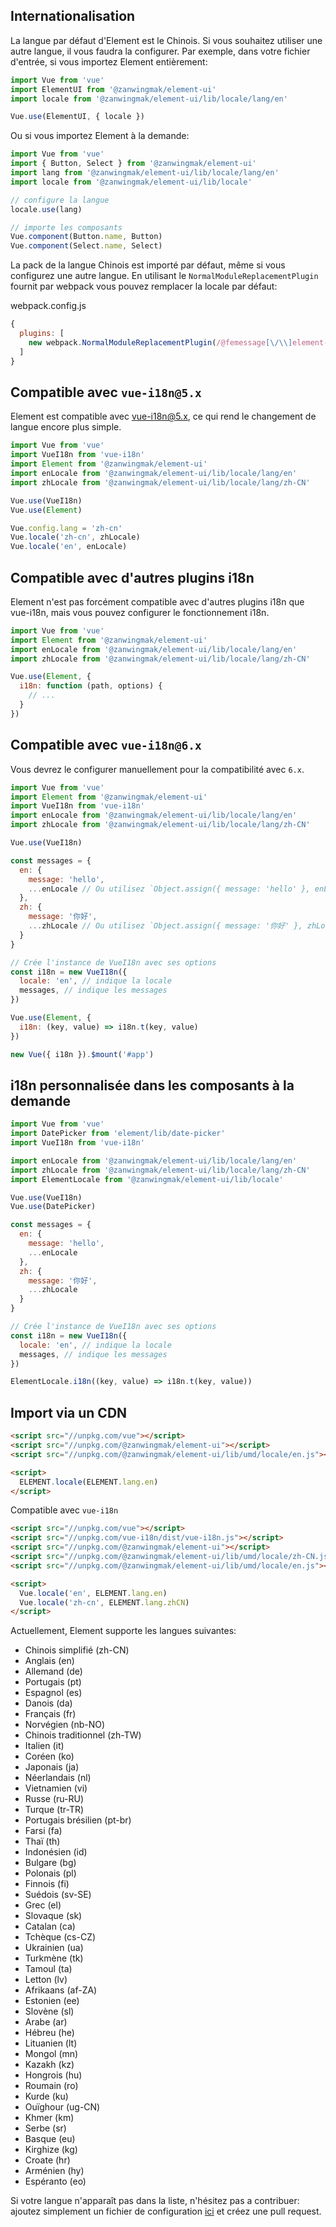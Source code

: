 ## Internationalisation

La langue par défaut d'Element est le Chinois. Si vous souhaitez utiliser une autre langue, il vous faudra la configurer. Par exemple, dans votre fichier d'entrée, si vous importez Element entièrement:

```javascript
import Vue from 'vue'
import ElementUI from '@zanwingmak/element-ui'
import locale from '@zanwingmak/element-ui/lib/locale/lang/en'

Vue.use(ElementUI, { locale })
```

Ou si vous importez Element à la demande:

```javascript
import Vue from 'vue'
import { Button, Select } from '@zanwingmak/element-ui'
import lang from '@zanwingmak/element-ui/lib/locale/lang/en'
import locale from '@zanwingmak/element-ui/lib/locale'

// configure la langue
locale.use(lang)

// importe les composants
Vue.component(Button.name, Button)
Vue.component(Select.name, Select)
```

La pack de la langue Chinois est importé par défaut, même si vous configurez une autre langue. En utilisant le `NormalModuleReplacementPlugin` fournit par webpack vous pouvez remplacer la locale par défaut:

webpack.config.js
```javascript
{
  plugins: [
    new webpack.NormalModuleReplacementPlugin(/@femessage[\/\\]element-ui[\/\\]lib[\/\\]locale[\/\\]lang[\/\\]zh-CN/, '@zanwingmak/element-ui/lib/locale/lang/en')
  ]
}
```

## Compatible avec `vue-i18n@5.x`

Element est compatible avec [vue-i18n@5.x](https://github.com/kazupon/vue-i18n), ce qui rend le changement de langue encore plus simple.

```javascript
import Vue from 'vue'
import VueI18n from 'vue-i18n'
import Element from '@zanwingmak/element-ui'
import enLocale from '@zanwingmak/element-ui/lib/locale/lang/en'
import zhLocale from '@zanwingmak/element-ui/lib/locale/lang/zh-CN'

Vue.use(VueI18n)
Vue.use(Element)

Vue.config.lang = 'zh-cn'
Vue.locale('zh-cn', zhLocale)
Vue.locale('en', enLocale)
```

## Compatible avec d'autres plugins i18n

Element n'est pas forcément compatible avec d'autres plugins i18n que vue-i18n, mais vous pouvez configurer le fonctionnement i18n.

```javascript
import Vue from 'vue'
import Element from '@zanwingmak/element-ui'
import enLocale from '@zanwingmak/element-ui/lib/locale/lang/en'
import zhLocale from '@zanwingmak/element-ui/lib/locale/lang/zh-CN'

Vue.use(Element, {
  i18n: function (path, options) {
    // ...
  }
})
```

## Compatible avec `vue-i18n@6.x`

Vous devrez le configurer manuellement pour la compatibilité avec `6.x`.

```javascript
import Vue from 'vue'
import Element from '@zanwingmak/element-ui'
import VueI18n from 'vue-i18n'
import enLocale from '@zanwingmak/element-ui/lib/locale/lang/en'
import zhLocale from '@zanwingmak/element-ui/lib/locale/lang/zh-CN'

Vue.use(VueI18n)

const messages = {
  en: {
    message: 'hello',
    ...enLocale // Ou utilisez `Object.assign({ message: 'hello' }, enLocale)`
  },
  zh: {
    message: '你好',
    ...zhLocale // Ou utilisez `Object.assign({ message: '你好' }, zhLocale)`
  }
}

// Crée l'instance de VueI18n avec ses options
const i18n = new VueI18n({
  locale: 'en', // indique la locale
  messages, // indique les messages
})

Vue.use(Element, {
  i18n: (key, value) => i18n.t(key, value)
})

new Vue({ i18n }).$mount('#app')
```

## i18n personnalisée dans les composants à la demande

```js
import Vue from 'vue'
import DatePicker from 'element/lib/date-picker'
import VueI18n from 'vue-i18n'

import enLocale from '@zanwingmak/element-ui/lib/locale/lang/en'
import zhLocale from '@zanwingmak/element-ui/lib/locale/lang/zh-CN'
import ElementLocale from '@zanwingmak/element-ui/lib/locale'

Vue.use(VueI18n)
Vue.use(DatePicker)

const messages = {
  en: {
    message: 'hello',
    ...enLocale
  },
  zh: {
    message: '你好',
    ...zhLocale
  }
}

// Crée l'instance de VueI18n avec ses options
const i18n = new VueI18n({
  locale: 'en', // indique la locale
  messages, // indique les messages
})

ElementLocale.i18n((key, value) => i18n.t(key, value))
```

## Import via un CDN

```html
<script src="//unpkg.com/vue"></script>
<script src="//unpkg.com/@zanwingmak/element-ui"></script>
<script src="//unpkg.com/@zanwingmak/element-ui/lib/umd/locale/en.js"></script>

<script>
  ELEMENT.locale(ELEMENT.lang.en)
</script>
```

Compatible avec `vue-i18n`

```html
<script src="//unpkg.com/vue"></script>
<script src="//unpkg.com/vue-i18n/dist/vue-i18n.js"></script>
<script src="//unpkg.com/@zanwingmak/element-ui"></script>
<script src="//unpkg.com/@zanwingmak/element-ui/lib/umd/locale/zh-CN.js"></script>
<script src="//unpkg.com/@zanwingmak/element-ui/lib/umd/locale/en.js"></script>

<script>
  Vue.locale('en', ELEMENT.lang.en)
  Vue.locale('zh-cn', ELEMENT.lang.zhCN)
</script>
```

Actuellement, Element supporte les langues suivantes:
<ul class="language-list">
  <li>Chinois simplifié (zh-CN)</li>
  <li>Anglais (en)</li>
  <li>Allemand (de)</li>
  <li>Portugais (pt)</li>
  <li>Espagnol (es)</li>
  <li>Danois (da)</li>
  <li>Français (fr)</li>
  <li>Norvégien (nb-NO)</li>
  <li>Chinois traditionnel (zh-TW)</li>
  <li>Italien (it)</li>
  <li>Coréen (ko)</li>
  <li>Japonais (ja)</li>
  <li>Néerlandais (nl)</li>
  <li>Vietnamien (vi)</li>
  <li>Russe (ru-RU)</li>
  <li>Turque (tr-TR)</li>
  <li>Portugais brésilien (pt-br)</li>
  <li>Farsi (fa)</li>
  <li>Thaï (th)</li>
  <li>Indonésien (id)</li>
  <li>Bulgare (bg)</li>
  <li>Polonais (pl)</li>
  <li>Finnois (fi)</li>
  <li>Suédois (sv-SE)</li>
  <li>Grec (el)</li>
  <li>Slovaque (sk)</li>
  <li>Catalan (ca)</li>
  <li>Tchèque (cs-CZ)</li>
  <li>Ukrainien (ua)</li>
  <li>Turkmène (tk)</li>
  <li>Tamoul (ta)</li>
  <li>Letton (lv)</li>
  <li>Afrikaans (af-ZA)</li>
  <li>Estonien (ee)</li>
  <li>Slovène (sl)</li>
  <li>Arabe (ar)</li>
  <li>Hébreu (he)</li>
  <li>Lituanien (lt)</li>
  <li>Mongol (mn)</li>
  <li>Kazakh (kz)</li>
  <li>Hongrois (hu)</li>
  <li>Roumain (ro)</li>
  <li>Kurde (ku)</li>
  <li>Ouïghour (ug-CN)</li>
  <li>Khmer (km)</li>
  <li>Serbe (sr)</li>
  <li>Basque (eu)</li>
  <li>Kirghize (kg)</li>
  <li>Croate (hr)</li>
  <li>Arménien (hy)</li>
  <li>Espéranto (eo)</li>
</ul>

Si votre langue n'apparaît pas dans la liste, n'hésitez pas a contribuer: ajoutez simplement un fichier de configuration [ici](https://github.com/femessage/element/tree/dev/src/locale/lang) et créez une pull request.
